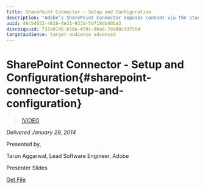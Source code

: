```yaml
---
title: SharePoint Connector - Setup and Configuration
description: "Adobe’s SharePoint Connector exposes content via the standard JCR interface, enabling applications to access content that resides in a proprietary repository in a standardized manner, thus, simplifying access to content. In this session we will provide step-by-step guideline on how to setup and configure a Share Connector with CQ/AEM (5.6.0), along with a demo of few examples on: •        Reading content and metadata from SharePoint •        Writing files and folders to the SharePoint document libraries •        Executing queries on the SharePoint system •        Working with SharePoint Announcements"
uuid: 48c54652-4816-4e31-933d-5d710db40ba3
discoiquuid: 731a0196-b5da-459c-96a6-7da08cd3756d
targetaudience: target-audience advanced
---
```


# SharePoint Connector - Setup and Configuration{#sharepoint-connector-setup-and-configuration}

>[!VIDEO](https://video.tv.adobe.com/v/19525/?quality=9)

*Delivered January 29, 2014*

Presented by,

Tarun Aggarwal, Lead Software Engineer, Adobe

Presenter Slides

[Get File](assets/cq-gems-sharepoint-connector.pdf)
<!--
[Get back to the Overview](https://helpx.adobe.com/experience-manager/kt/eseminars/gems/aem-index.html)
-->
